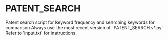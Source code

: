 # PATENT_SEARCH
Patent search script for keyword frequency and searching keywords for comparison
Always use the most recent version of 'PATENT_SEARCH.v*.py'
Refer to 'input.txt' for instructions.

